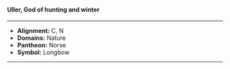 #### Uller, God of hunting and winter
___

- **Alignment:** C, N
- **Domains:** Nature
- **Pantheon:** Norse
- **Symbol:** Longbow
___
